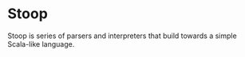# Stoop

Stoop is series of parsers and interpreters that build towards a simple Scala-like language.
